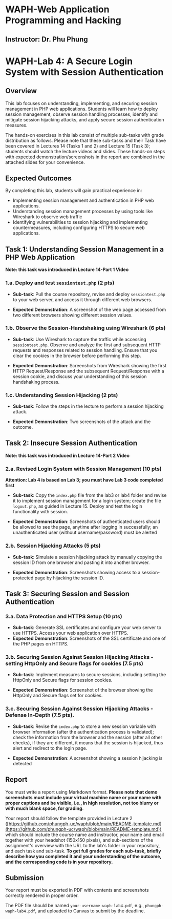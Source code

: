 # WAPH-Web Application Programming and Hacking

## Instructor: Dr. Phu Phung

# WAPH-Lab 4: A Secure Login System with Session Authentication

## Overview

This lab focuses on understanding, implementing, and securing session management in PHP web applications. Students will learn how to deploy session management, observe session handling processes, identify and mitigate session hijacking attacks, and apply secure session authentication measures.

The hands-on exercises in this lab consist of multiple sub-tasks with grade distribution as follows. Please note that these sub-tasks and their Task have been covered in Lectures 14 (Tasks 1 and 2) and Lecture 15 (Task 3); students should watch the lecture videos and slides. These hands-on steps with expected demonstration/screenshots in the report are combined in the attached slides for your convenience.

## Expected Outcomes

By completing this lab, students will gain practical experience in:
- Implementing session management and authentication in PHP web applications.
- Understanding session management processes by using tools like Wireshark to observe web traffic
- Identifying vulnerabilities to session hijacking and implementing countermeasures, including configuring HTTPS to secure web applications.

## Task 1: Understanding Session Management in a PHP Web Application

**Note: this task was introduced in Lecture 14-Part 1 Video**

### 1.a. Deploy and test `sessiontest.php` (2 pts)

- **Sub-task**: Pull the course repository, revise and deploy `sessiontest.php` to your web server, and access it through different web browsers.

- **Expected Demonstration**: A screenshot of the web page accessed from two different browsers showing different session values.

### 1.b. Observe the Session-Handshaking using Wireshark (6 pts)

- **Sub-task**: Use Wireshark to capture the traffic while accessing `sessiontest.php`. Observe and analyze the first and subsequent HTTP requests and responses related to session handling. Ensure that you clear the cookies in the browser before performing this step.

- **Expected Demonstration**: Screenshots from Wireshark showing the first HTTP Request/Response and the subsequent Request/Response with a session cookie, and discuss your understanding of this session handshaking process. 

### 1.c. Understanding Session Hijacking (2 pts)

- **Sub-task**:  Follow the steps in the lecture to perform a session hijacking attack. 

- **Expected Demonstration**: Two screenshots of the attack and the outcome.

## Task 2: Insecure Session Authentication

**Note: this task was introduced in Lecture 14-Part 2 Video**


### 2.a. Revised Login System with Session Management (10 pts)

**Attention: Lab 4 is based on Lab 3; you must have Lab 3 code completed first**

- **Sub-task**: Copy the `index.php` file from the lab3 or lab4 folder and revise it to implement session management for a login system; create the file `logout.php`,  as guided in Lecture 15. Deploy and test the login functionality with session.

- **Expected Demonstration**: Screenshots of authenticated users should be allowed to see the page, anytime after logging in successfully; an unauthenticated user (without username/password) must be alerted


### 2.b. Session Hijacking Attacks (5 pts)

- **Sub-task**: Simulate a session hijacking attack by manually copying the session ID from one browser and pasting it into another browser.

- **Expected Demonstration**: Screenshots showing access to a session-protected page by hijacking the session ID.

## Task 3: Securing Session and Session Authentication

### 3.a. Data Protection and HTTPS Setup (10 pts)

- **Sub-task**: Generate SSL certificates and configure your web server to use HTTPS. Access your web application over HTTPS.
- **Expected Demonstration**: Screenshots of the SSL certificate and one of the PHP pages on HTTPS.

### 3.b. Securing Session Against Session Hijacking Attacks - setting HttpOnly and Secure flags for cookies  (7.5 pts)
- **Sub-task**: Implement measures to secure sessions, including setting the HttpOnly and Secure flags for session cookies.

- **Expected Demonstration**: Screenshot of the browser showing the HttpOnly and Secure flags set for cookies.

### 3.c. Securing Session Against Session Hijacking Attacks - Defense In-Depth (7.5 pts).

- **Sub-task**: Revise the `index.php` to store a new session variable with browser information (after the authentication process is validated); check the information from the browser and the session (after all other checks), if they are different, it means that the session is hijacked, thus alert and redirect to the login page. 
 
- **Expected Demonstration**: A screenshot showing a session hijacking is detected

## Report 

You must write a report using Markdown format. **Please note that demo screenshots must include your virtual machine name or your name with proper captions and be visible, i.e., in high resolution, not too blurry or with much blank space, for grading**. 

Your report should follow the template provided in Lecture 2 ([https://github.com/phungph-uc/waph/blob/main/README-template.md](https://github.com/phungph-uc/waph/blob/main/README-template.md)) which should include the course name and instructor, your name and email together with your headshot (150x150 pixels), and sub-sections of the assignment's overview with the URL to the lab's folder in your repository, and each task and sub-task. **To get full grades for each sub-task, briefly describe how you completed it and your understanding of the outcome, and the corresponding code is in your repository.**

## Submission

Your report must be exported in  PDF with contents and screenshots correctly rendered in proper order. 

The PDF file should be named `your-username-waph-lab4.pdf`, e.g., `phungph-waph-lab4.pdf`, and uploaded to Canvas to submit by the deadline. 
